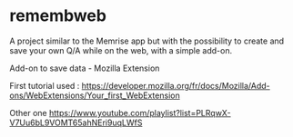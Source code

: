 # remembweb

A project similar to the Memrise app but with the possibility to create and save your own Q/A while on the web, with a simple add-on.

Add-on to save data - Mozilla Extension

First tutorial used :  https://developer.mozilla.org/fr/docs/Mozilla/Add-ons/WebExtensions/Your_first_WebExtension

Other one https://www.youtube.com/playlist?list=PLRqwX-V7Uu6bL9VOMT65ahNEri9uqLWfS
